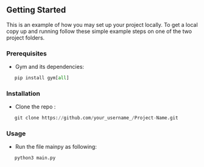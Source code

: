 ## Getting Started
This is an example of how you may set up your project locally. To get a local copy up and running follow these simple example steps on one of the two project folders.
### Prerequisites
 * Gym and its dependencies: 
```python
   pip install gym[all]
```
### Installation
 * Clone the repo :
```python
   git clone https://github.com/your_username_/Project-Name.git
```
### Usage
 * Run the file mainpy as following:
```python
   python3 main.py
```
